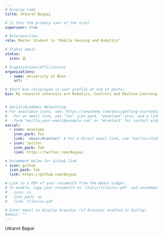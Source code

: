 ```yaml
---
# Display name
title: Utkarsh Bajpai

# Is this the primary user of the site?
superuser: true

# Role/position
role: Master Student in "Mobile Sensing and Robotics"

# Status emoji
status:
  icon: 💻

# Organizations/Affiliations
organizations:
  - name: University of Bonn
    url: ''

# Short bio (displayed in user profile at end of posts)
bio: My research interests are Robotics, Controls and Machine Learning. I'm passionate about using my research to drive growth and bring positive change in society.


# Social/Academic Networking
# For available icons, see: https://wowchemy.com/docs/getting-started/page-builder/#icons
#   For an email link, use "fas" icon pack, "envelope" icon, and a link in the
#   form "mailto:your-email@example.com" or "#contact" for contact widget.
social:
  - icon: envelope
    icon_pack: fas
    link: 'about/#contact' # For a direct email link, use "mailto:s7utbajp@uni-bonn.de".
  - icon: twitter
    icon_pack: fab
    link: https://twitter.com/8ajpai

# Uncomment below for Github link
- icon: github
  icon_pack: fab
  link: https://github.com/8ajpai

# Link to a PDF of your resume/CV from the About widget.
# To enable, copy your resume/CV to `static/files/cv.pdf` and uncomment the lines below.
# - icon: cv
#   icon_pack: ai
#   link: files/cv.pdf

# Enter email to display Gravatar (if Gravatar enabled in Config)
#email: ""
---
```


Utkarsh Bajpai
